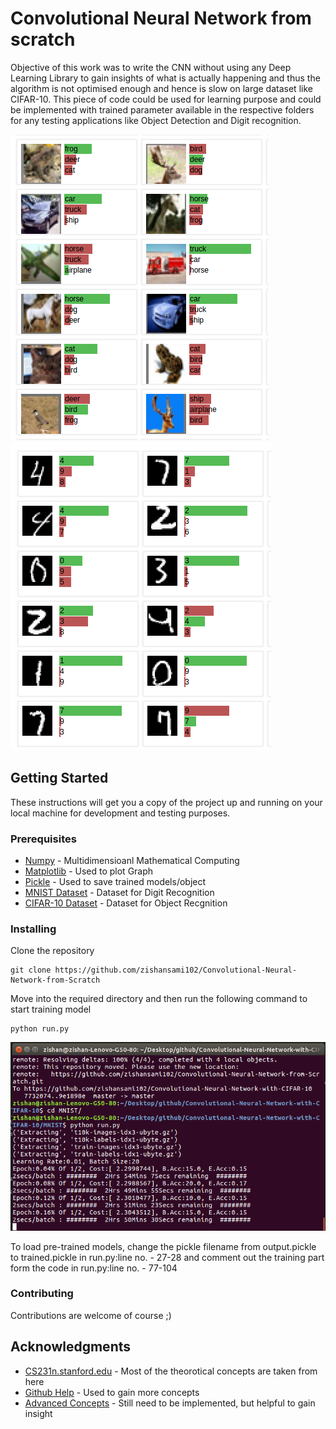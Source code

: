 # Convolutional Neural Network from scratch

Objective of this work was to write the CNN without using any Deep Learning Library to gain insights of what is actually happening and thus the algorithm is not optimised enough and hence is slow on large dataset like CIFAR-10.
This piece of code could be used for learning purpose and could be implemented with trained parameter available in the respective folders for any testing applications like Object Detection and Digit recognition.

![alt text](cifar.png)
![alt text](mnist.png)

## Getting Started

These instructions will get you a copy of the project up and running on your local machine for development and testing purposes.

### Prerequisites

* [Numpy](http://www.numpy.org/) - Multidimensioanl Mathematical Computing 
* [Matplotlib](https://matplotlib.org/contents.html) - Used to plot Graph
* [Pickle](https://docs.python.org/3/library/pickle.html) - Used to save trained models/object
* [MNIST Dataset](http://yann.lecun.com/exdb/mnist/) - Dataset for Digit Recognition
* [CIFAR-10 Dataset](http://www.cs.toronto.edu/~kriz/cifar.html) - Dataset for Object Recgnition

### Installing

Clone the repository

```
git clone https://github.com/zishansami102/Convolutional-Neural-Network-from-Scratch
```
Move into the required directory and then run the following command to start training model

```
python run.py
```
![alt text](training.png)

To load pre-trained models, change the pickle filename from output.pickle to trained.pickle in run.py:line no. - 27-28 and comment out the training part form the code in run.py:line no. - 77-104

### Contributing

Contributions are welcome of course ;)

## Acknowledgments

* [CS231n.stanford.edu](http://cs231n.stanford.edu/) - Most of the theorotical concepts are taken from here
* [Github Help](https://github.com/dorajam/Convolutional-Network) - Used to gain more concepts
* [Advanced Concepts](http://www.jefkine.com/general/2016/09/05/backpropagation-in-convolutional-neural-networks/) - Still need to be implemented, but helpful to gain insight
